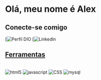 # Olá, meu nome é Alex

## Conecte-se comigo
[![Perfil DIO](https://web.dio.me/users/alexjunior4532?tab=achievements)
[![LinkedIn](https://www.linkedin.com/in/alex-nascimento-805797239/)

## [Ferramentas](https://github.com/AlexJr45)


<div style="display: inline_block"><br/>
 <img align="center" alt="html5" src="https://img.shields.io/badge/HTML5-E34F26?style=for-the-badge&logo=html5&logoColor=white"/>
 <img align="center" alt="javascript" src="https://img.shields.io/badge/JavaScript-F7DF1E?style=for-the-badge&logo=javascript&logoColor=black"/>
 <img align="center" alt="CSS" src="https://img.shields.io/badge/CSS3-1572B6?style=for-the-badge&logo=css3&logoColor=white"/>
 <img align="center" alt="mysql" src="https://img.shields.io/badge/MySQL-00000F?style=for-the-badge&logo=mysql&logoColor=white"/>  
</div><br/>
